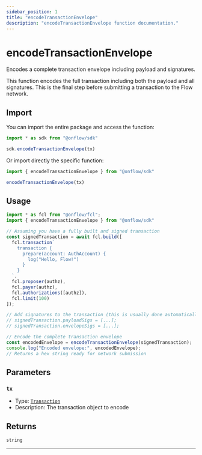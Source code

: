 ```yaml
---
sidebar_position: 1
title: "encodeTransactionEnvelope"
description: "encodeTransactionEnvelope function documentation."
---
```


<!-- THIS DOCUMENT IS AUTO-GENERATED FROM [onflow/sdk/src/encode/encode.ts](https://github.com/onflow/fcl-js/tree/master/packages/sdk/src/encode/encode.ts). DO NOT EDIT MANUALLY -->

# encodeTransactionEnvelope

Encodes a complete transaction envelope including payload and signatures.

This function encodes the full transaction including both the payload and all signatures.
This is the final step before submitting a transaction to the Flow network.

## Import

You can import the entire package and access the function:

```typescript
import * as sdk from "@onflow/sdk"

sdk.encodeTransactionEnvelope(tx)
```

Or import directly the specific function:

```typescript
import { encodeTransactionEnvelope } from "@onflow/sdk"

encodeTransactionEnvelope(tx)
```

## Usage

```typescript
import * as fcl from "@onflow/fcl";
import { encodeTransactionEnvelope } from "@onflow/sdk"

// Assuming you have a fully built and signed transaction
const signedTransaction = await fcl.build([
  fcl.transaction`
    transaction {
      prepare(account: AuthAccount) {
        log("Hello, Flow!")
      }
    }
  `,
  fcl.proposer(authz),
  fcl.payer(authz),
  fcl.authorizations([authz]),
  fcl.limit(100)
]);

// Add signatures to the transaction (this is usually done automatically)
// signedTransaction.payloadSigs = [...];
// signedTransaction.envelopeSigs = [...];

// Encode the complete transaction envelope
const encodedEnvelope = encodeTransactionEnvelope(signedTransaction);
console.log("Encoded envelope:", encodedEnvelope);
// Returns a hex string ready for network submission
```

## Parameters

### `tx` 

- Type: [`Transaction`](../types#transaction)
- Description: The transaction object to encode



## Returns

`string`


---